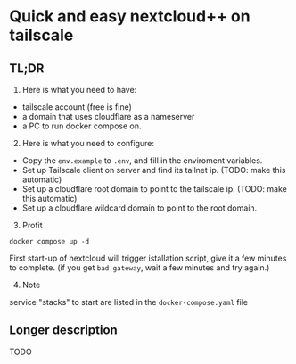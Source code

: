 # Quick and easy nextcloud++ on tailscale

## TL;DR

1. Here is what you need to have:

- tailscale account (free is fine)
- a domain that uses cloudflare as a nameserver
- a PC to run docker compose on.

2. Here is what you need to configure:

- Copy the `env.example` to `.env`, and fill in the enviroment variables.
- Set up Tailscale client on server and find its tailnet ip. (TODO: make this automatic)
- Set up a cloudflare root domain to point to the tailscale ip. (TODO: make this automatic)
- Set up a cloudflare wildcard domain to point to the root domain.

3. Profit

`docker compose up -d`

First start-up of nextcloud will trigger istallation script, give it a few minutes to complete.
(if you get `bad gateway`, wait a few minutes and try again.)

4. Note

service "stacks" to start are listed in the `docker-compose.yaml` file


## Longer description
TODO